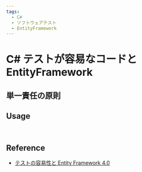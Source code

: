 ```yaml
---
tags:
  - C#
  - ソフトウェアテスト
  - EntityFramework
---
```


# C# テストが容易なコードとEntityFramework


## 単一責任の原則

## Usage
```cs

```

![]()

## Reference
- [テストの容易性と Entity Framework 4.0](https://learn.microsoft.com/ja-jp/ef/ef6/fundamentals/testing/testability-article)

